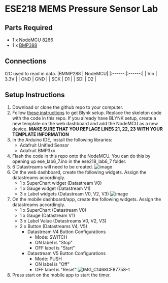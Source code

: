 # ESE218 MEMS Pressure Sensor Lab 

## Parts Required
- 1 x NodeMCU 8266
- 1 x [BMP388](https://www.adafruit.com/product/3966)

## Connections
I2C used to read in data.
|BMMP288 | NodeMCU|
|:------:|:------:|
|  Vin   |  3.3V  |
|  GND   |  GND   |
|  SCK   |  D1    |
|  SDI   |  D2    |
 
## Setup Instructions
1. Download or clone the github repo to your computer.
2. Follow [these instructions](https://docs.google.com/document/d/10YX97TspXGyPbyejvhkQ6DBXMTv6j4jiCOdM5Ycglfs/edit) to get Blynk setup. Replace the skeleton code with the code in this repo. If you already have BLYNK setup, create a new template on the web dashboard and add the NodeMCU as a new device. **MAKE SURE THAT YOU REPLACE LINES 21, 22, 23 WITH YOUR TEMPLATE INFORMATION** 
3. In the Arduino IDE, install the following libraries:
    - Adafruit Unified Sensor
    - Adafruit BMP3xx 
4. Flash the code in this repo onto the NodeMCU. You can do this by opening up ese_lab6_7.ino in the ese218_lab6_7 folder.
5. 6 Datastreams will need to be created.
  ![image](https://user-images.githubusercontent.com/13370293/141309947-42253f87-ee3b-43ba-bb3f-e73c3878c798.png)
6. On the web dashboard, create the following widgets. Assign the datastreams accordingly.
    - 1 x SuperChart widget (Datastream V0)
    - 1 x Gauge widget (Datastream V1)
    - 3 x Label widgets (Datastream V0, V2, V3)
  ![image](https://user-images.githubusercontent.com/13370293/141311223-81f55f72-dbc3-41c0-a2a9-d1feed8fe014.png)
7. On the mobile dashboard/app, create the following widgets. Assign the datastreams accordingly.
    - 1 x SuperChart (Datastream V0)
    - 1 x Gauge (Datastream V1)
    - 3 x Label Value (Datastreams V0, V2, V3)
    - 2 x Button (Datastreams V4, V5)
      - Datastream V4 Button Configurations
        - Mode: SWITCH
        - ON label is "Stop"
        - OFF label is "Start"
      - Datastream V5 Button Configurations
        - Mode: PUSH
        - ON label is "Off"
        - OFF label is "Reset"
     ![IMG_C1468CF87758-1](https://user-images.githubusercontent.com/13370293/141312667-2ab3030f-7c16-48b0-9c44-8a35586f2756.jpeg)
8. Press start on the mobile app to start the timer.
